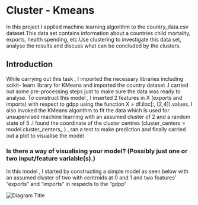 # Cluster - Kmeans
In this project I applied machine learning algorithm to the country_data.csv dataset.This data set contains information about a countries child mortality, exports, health
spending, etc.Use clustering to investigate this data set, analyse the results and discuss what can be concluded by the clusters.

## Introduction 
While carrying out this task , I imported the necessary libraries including scikit- learn library for KMeans and imported the country dataset .I carried out some pre-processing steps just to make sure the data was ready to analyse.
To construct this model , I inserted 2 features in X (exports and imports) with respect to gdpp using the function X = df.iloc[:, [2,4]].values, I also invoked the KMeans algorithm to fit the data which Is used for unsupervised machine learning with an assumed cluster of 2 and a random state of 5 .I found the coordinate of the cluster centres (cluster_centers = model.cluster_centers_ ) , ran a test to make prediction and finally carried out a plot to visualise the model 

### Is there a way of visualising your model? (Possibly just one or two input/feature variable(s).)
In this model , I started by constructing a simple model as seen below with an assumed cluster of two with centroids at 0 and 1 and two features’ “exports” and “imports” in respects to the “gdpp”

![Diagram Title](/charts/prices.png)
